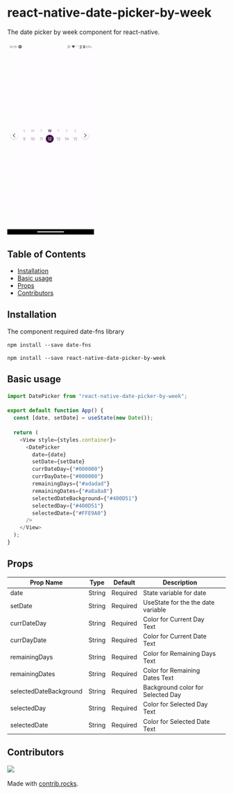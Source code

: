 # react-native-date-picker-by-week

The date picker by week component for react-native.

<img src="assets/demo.gif" alt="drawing" style="width:200px;"/>

## Table of Contents

- [Installation](#installation)
- [Basic usage](#basic-usage)
- [Props](#props)
- [Contributors](#contributors)

## Installation

The component required date-fns library

```
npm install --save date-fns
```

```
npm install --save react-native-date-picker-by-week
```

## Basic usage

```js
import DatePicker from "react-native-date-picker-by-week";

export default function App() {
  const [date, setDate] = useState(new Date());

  return (
    <View style={styles.container}>
      <DatePicker
        date={date}
        setDate={setDate}
        currDateDay={"#000000"}
        currDayDate={"#000000"}
        remainingDays={"#adadad"}
        remainingDates={"#a8a8a8"}
        selectedDateBackground={"#400D51"}
        selectedDay={"#400D51"}
        selectedDate={"#FFE9A0"}
      />
    </View>
  );
}
```

## Props

| Prop Name              | Type   | Default  | Description                        |     |
| ---------------------- | ------ | -------- | ---------------------------------- | --- |
| date                   | String | Required | State variable for date            |     |
| setDate                | String | Required | UseState for the the date variable |     |
| currDateDay            | String | Required | Color for Current Day Text         |     |
| currDayDate            | String | Required | Color for Current Date Text        |     |
| remainingDays          | String | Required | Color for Remaining Days Text      |     |
| remainingDates         | String | Required | Color for Remaining Dates Text     |     |
| selectedDateBackground | String | Required | Background color for Selected Day  |     |
| selectedDay            | String | Required | Color for Selected Day Text        |     |
| selectedDate           | String | Required | Color for Selected Date Text       |     |

## Contributors

<a href="https://github.com/risav-sarkar/react-native-date-picker-by-week/graphs/contributors">
  <img src="https://contrib.rocks/image?repo=risav-sarkar/react-native-date-picker-by-week" />
</a>

Made with [contrib.rocks](https://contrib.rocks).
